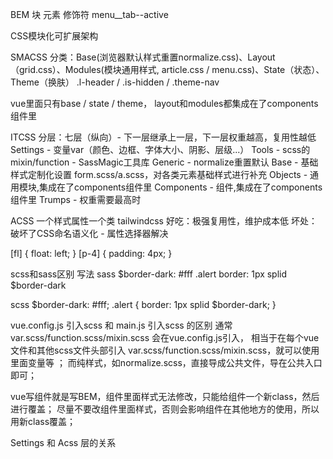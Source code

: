 BEM
块 元素 修饰符
menu__tab--active

CSS模块化可扩展架构

SMACSS
分类：Base(浏览器默认样式重置normalize.css)、Layout（grid.css）、Modules(模块通用样式, article.css / menu.css)、State（状态）、Theme（换肤）
.l-header / .is-hidden / .theme-nav

vue里面只有base / state / theme，
layout和modules都集成在了components组件里

ITCSS
分层：七层（纵向）- 下一层继承上一层，下一层权重越高，复用性越低
Settings - 变量var（颜色、边框、字体大小、阴影、层级...）
Tools - scss的mixin/function - SassMagic工具库
Generic - normalize重置默认
Base - 基础样式定制化设置 form.scss/a.scss，对各类元素基础样式进行补充
Objects - 通用模块,集成在了components组件里
Components - 组件,集成在了components组件里
Trumps - 权重需要最高时

ACSS
一个样式属性一个类
tailwindcss
好吃：极强复用性，维护成本低
坏处：破坏了CSS命名语义化 - 属性选择器解决
<div class="media" fl></div>
[fl] {
  float: left;
}
[p-4] {
  padding: 4px;
}

scss和sass区别
写法
sass
$border-dark: #fff
.alert
 border: 1px splid $border-dark

scss
$border-dark: #fff;
.alert {
  border: 1px splid $border-dark;
}

vue.config.js 引入scss 和 main.js 引入scss 的区别
通常 var.scss/function.scss/mixin.scss 会在vue.config.js引入，
相当于在每个vue文件和其他scss文件头部引入 var.scss/function.scss/mixin.scss，就可以使用里面变量等 ；
而纯样式，如normalize.scss，直接导成公共文件，导在公共入口即可；

vue写组件就是写BEM，组件里面样式无法修改，只能给组件一个新class，然后进行覆盖；
尽量不要改组件里面样式，否则会影响组件在其他地方的使用，所以用新class覆盖；

Settings 和 Acss 层的关系
